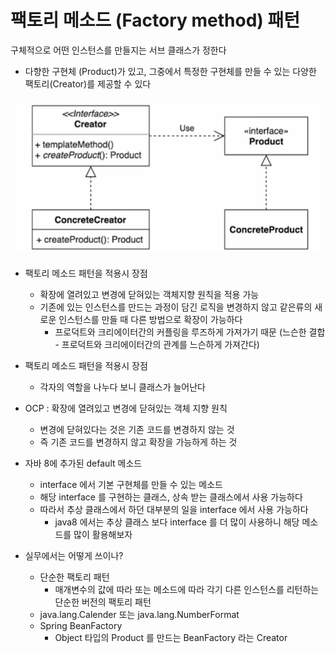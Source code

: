 # 팩토리 메소드 (Factory method) 패턴
구체적으로 어떤 인스턴스를 만들지는 서브 클래스가 정한다

* 다향한 구현체 (Product)가 있고, 그중에서 특정한 구현체를 만들 수 있는 다양한 팩토리(Creator)를 제공할 수 있다

![img.png](img.png)

* 팩토리 메소드 패턴을 적용시 장점
    * 확장에 열려있고 변경에 닫혀있는 객체지향 원칙을 적용 가능
    * 기존에 있는 인스턴스를 만드는 과정이 담긴 로직을 변경하지 않고 같은류의 새로운 인스턴스를 만들 때 다른 방법으로 확장이 가능하다 
        * 프로덕트와 크리에이터간의 커플링을 루즈하게 가져가기 때문 (느슨한 결합 - 프로덕트와 크리에이터간의 관계를 느슨하게 가져간다)
      

* 팩토리 메소드 패턴을 적용시 장점
    * 각자의 역할을 나누다 보니 클래스가 늘어난다

* OCP : 확장에 열려있고 변경에 닫혀있는 객체 지향 원칙
    * 변경에 닫혀있다는 것은 기존 코드를 변경하지 않는 것
    * 즉 기존 코드를 변경하지 않고 확장을 가능하게 하는 것

* 자바 8에 추가된 default 메소드
    * interface 에서 기본 구현체를 만들 수 있는 메소드
    * 해당 interface 를 구현하는 클래스, 상속 받는 클래스에서 사용 가능하다
    * 따라서 추상 클래스에서 하던 대부분의 일을 interface 에서 사용 가능하다
        * java8 에서는 추상 클래스 보다 interface 를 더 많이 사용하니 해당 메소드를 많이 활용해보자

* 실무에서는 어떻게 쓰이나?
  * 단순한 팩토리 패턴
    * 매개변수의 값에 따라 또는 메소드에 따라 각기 다른 인스턴스를 리턴하는 단순한 버전의 팩토리 패턴
  * java.lang.Calender 또는 java.lang.NumberFormat
  * Spring BeanFactory
    * Object 타입의 Product 를 만드는 BeanFactory 라는 Creator